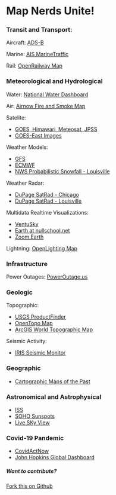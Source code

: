 # Map Nerds Unite!

### Transit and Transport:
Aircraft: [ADS-B](https://globe.adsbexchange.com/)

Marine: [AIS MarineTraffic](https://www.marinetraffic.com) 

Rail: [OpenRailway Map](https://www.openrailwaymap.org/)

### Meteorological and Hydrological
Water: [National Water Dashboard](https://dashboard.waterdata.usgs.gov/app/nwd/?aoi=default)

Air: [Airnow Fire and Smoke Map](https://fire.airnow.gov/)

Satelite: 
  - [GOES, Himawari, Meteosat, JPSS](https://rammb-slider.cira.colostate.edu/)
  - [GOES-East Images](https://www.star.nesdis.noaa.gov/GOES/conus.php?sat=G16)

Weather Models: 
  - [GFS](https://www.pivotalweather.com/model.php)
  - [ECMWF](https://www.weathernerds.org/models/ecmwf.html)
  - [NWS Probabilistic Snowfall - Louisville](https://www.weather.gov/lmk/winter)

Weather Radar: 
  - [DuPage SatRad - Chicago](https://weather.cod.edu/satrad/nexrad/)
  - [DuPage SatRad - Louisville](https://weather.cod.edu/satrad/nexrad/index.php?parms=LVX-N0Q-0-24-100-usa-rad)

Multidata Realtime Visualizations:
  - [VentuSky](https://www.ventusky.com/?p=36.9;-92.3;3&l=radar)
  - [Earth at nullschool.net](https://earth.nullschool.net/)
  - [Zoom.Earth](https://zoom.earth/)

Lightning: [OpenLighting Map](https://www.lightningmaps.org/)

### Infrastructure
Power Outages: [PowerOutage.us](https://poweroutage.us)

### Geologic
Topographic:
  - [USGS ProductFinder](https://store.usgs.gov/map-locator)
  - [OpenTopo Map](https://opentopomap.org/)
  - [ArcGIS World Topographic Map](https://www.arcgis.com/home/webmap/viewer.html)

Seismic Activity:
  - [IRIS Seismic Monitor](http://ds.iris.edu/seismon/index.phtml)

### Geographic
  - [Cartographic Maps of the Past](https://www.oldmapsonline.org/)

### Astronomical and Astrophysical
  - [ISS](https://www.astroviewer.net/iss/en/)
  - [SOHO Sunspots](https://sohowww.nascom.nasa.gov/sunspots/)
  - [Live SKy View](https://heavens-above.com/skyview/?lat=38.2037&lng=-85.6714&cul=en#/livesky)

### Covid-19 Pandemic
  - [CovidActNow](https://www.covidactnow.org)
  - [John Hopkins Global Dashboard](https://coronavirus.jhu.edu/map.html)

##### Want to contribute?
[Fork this on Github](https://github.com/JordanMatuschka/mapnerds)
